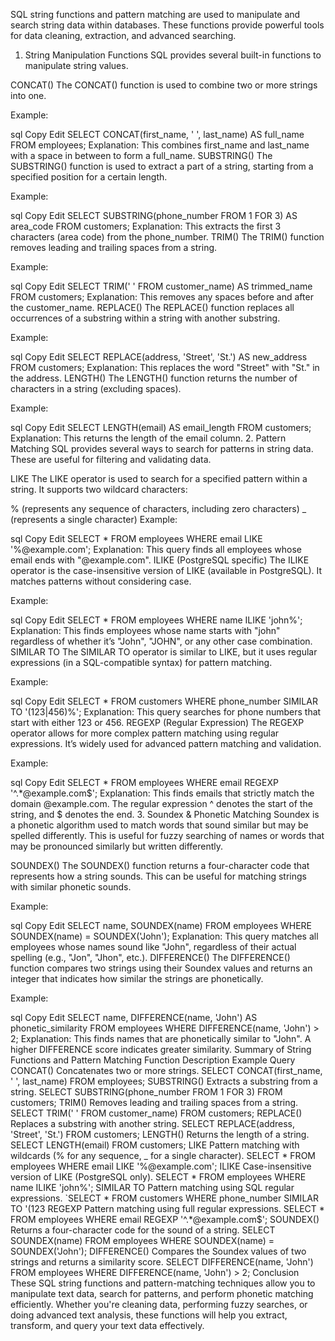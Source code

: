 SQL string functions and pattern matching are used to manipulate and search string data within databases. These functions provide powerful tools for data cleaning, extraction, and advanced searching.

1. String Manipulation Functions
SQL provides several built-in functions to manipulate string values.

CONCAT()
The CONCAT() function is used to combine two or more strings into one.

Example:

sql
Copy
Edit
SELECT CONCAT(first_name, ' ', last_name) AS full_name
FROM employees;
Explanation: This combines first_name and last_name with a space in between to form a full_name.
SUBSTRING()
The SUBSTRING() function is used to extract a part of a string, starting from a specified position for a certain length.

Example:

sql
Copy
Edit
SELECT SUBSTRING(phone_number FROM 1 FOR 3) AS area_code
FROM customers;
Explanation: This extracts the first 3 characters (area code) from the phone_number.
TRIM()
The TRIM() function removes leading and trailing spaces from a string.

Example:

sql
Copy
Edit
SELECT TRIM(' ' FROM customer_name) AS trimmed_name
FROM customers;
Explanation: This removes any spaces before and after the customer_name.
REPLACE()
The REPLACE() function replaces all occurrences of a substring within a string with another substring.

Example:

sql
Copy
Edit
SELECT REPLACE(address, 'Street', 'St.') AS new_address
FROM customers;
Explanation: This replaces the word "Street" with "St." in the address.
LENGTH()
The LENGTH() function returns the number of characters in a string (excluding spaces).

Example:

sql
Copy
Edit
SELECT LENGTH(email) AS email_length
FROM customers;
Explanation: This returns the length of the email column.
2. Pattern Matching
SQL provides several ways to search for patterns in string data. These are useful for filtering and validating data.

LIKE
The LIKE operator is used to search for a specified pattern within a string. It supports two wildcard characters:

% (represents any sequence of characters, including zero characters)
_ (represents a single character)
Example:

sql
Copy
Edit
SELECT * 
FROM employees
WHERE email LIKE '%@example.com';
Explanation: This query finds all employees whose email ends with "@example.com".
ILIKE (PostgreSQL specific)
The ILIKE operator is the case-insensitive version of LIKE (available in PostgreSQL). It matches patterns without considering case.

Example:

sql
Copy
Edit
SELECT * 
FROM employees
WHERE name ILIKE 'john%';
Explanation: This finds employees whose name starts with "john" regardless of whether it’s "John", "JOHN", or any other case combination.
SIMILAR TO
The SIMILAR TO operator is similar to LIKE, but it uses regular expressions (in a SQL-compatible syntax) for pattern matching.

Example:

sql
Copy
Edit
SELECT * 
FROM customers
WHERE phone_number SIMILAR TO '(123|456)%';
Explanation: This query searches for phone numbers that start with either 123 or 456.
REGEXP (Regular Expression)
The REGEXP operator allows for more complex pattern matching using regular expressions. It’s widely used for advanced pattern matching and validation.

Example:

sql
Copy
Edit
SELECT * 
FROM employees
WHERE email REGEXP '^.*@example.com$';
Explanation: This finds emails that strictly match the domain @example.com. The regular expression ^ denotes the start of the string, and $ denotes the end.
3. Soundex & Phonetic Matching
Soundex is a phonetic algorithm used to match words that sound similar but may be spelled differently. This is useful for fuzzy searching of names or words that may be pronounced similarly but written differently.

SOUNDEX()
The SOUNDEX() function returns a four-character code that represents how a string sounds. This can be useful for matching strings with similar phonetic sounds.

Example:

sql
Copy
Edit
SELECT name, SOUNDEX(name) 
FROM employees
WHERE SOUNDEX(name) = SOUNDEX('John');
Explanation: This query matches all employees whose names sound like "John", regardless of their actual spelling (e.g., "Jon", "Jhon", etc.).
DIFFERENCE()
The DIFFERENCE() function compares two strings using their Soundex values and returns an integer that indicates how similar the strings are phonetically.

Example:

sql
Copy
Edit
SELECT name, DIFFERENCE(name, 'John') AS phonetic_similarity
FROM employees
WHERE DIFFERENCE(name, 'John') > 2;
Explanation: This finds names that are phonetically similar to "John". A higher DIFFERENCE score indicates greater similarity.
Summary of String Functions and Pattern Matching
Function	Description	Example Query
CONCAT()	Concatenates two or more strings.	SELECT CONCAT(first_name, ' ', last_name) FROM employees;
SUBSTRING()	Extracts a substring from a string.	SELECT SUBSTRING(phone_number FROM 1 FOR 3) FROM customers;
TRIM()	Removes leading and trailing spaces from a string.	SELECT TRIM(' ' FROM customer_name) FROM customers;
REPLACE()	Replaces a substring with another string.	SELECT REPLACE(address, 'Street', 'St.') FROM customers;
LENGTH()	Returns the length of a string.	SELECT LENGTH(email) FROM customers;
LIKE	Pattern matching with wildcards (% for any sequence, _ for a single character).	SELECT * FROM employees WHERE email LIKE '%@example.com';
ILIKE	Case-insensitive version of LIKE (PostgreSQL only).	SELECT * FROM employees WHERE name ILIKE 'john%';
SIMILAR TO	Pattern matching using SQL regular expressions.	`SELECT * FROM customers WHERE phone_number SIMILAR TO '(123
REGEXP	Pattern matching using full regular expressions.	SELECT * FROM employees WHERE email REGEXP '^.*@example.com$';
SOUNDEX()	Returns a four-character code for the sound of a string.	SELECT SOUNDEX(name) FROM employees WHERE SOUNDEX(name) = SOUNDEX('John');
DIFFERENCE()	Compares the Soundex values of two strings and returns a similarity score.	SELECT DIFFERENCE(name, 'John') FROM employees WHERE DIFFERENCE(name, 'John') > 2;
Conclusion
These SQL string functions and pattern-matching techniques allow you to manipulate text data, search for patterns, and perform phonetic matching efficiently. Whether you're cleaning data, performing fuzzy searches, or doing advanced text analysis, these functions will help you extract, transform, and query your text data effectively.
